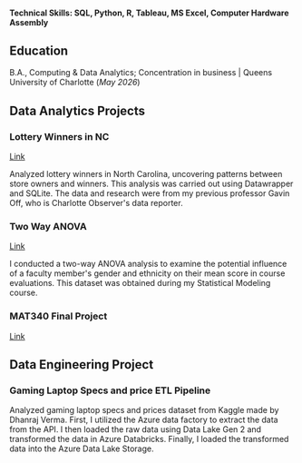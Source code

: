 
#### Technical Skills: SQL, Python, R, Tableau, MS Excel, Computer Hardware Assembly

## Education
B.A., Computing & Data Analytics; Concentration in business | Queens University of Charlotte (_May 2026_)

## Data Analytics Projects

### Lottery Winners in NC
[Link](https://www.datawrapper.de/_/uU3Fh/)

Analyzed lottery winners in North Carolina, uncovering patterns between store owners and winners. This analysis was carried out using Datawrapper and SQLite. The data and research were from my previous professor Gavin Off, who is Charlotte Observer's data reporter.

### Two Way ANOVA 
[Link](https://rawcdn.githack.com/HannaNguy/Portfolio/ab2cc92f367301530c18df0b94e56a0de33000c5/practice-two-way-ANOVA.html)

I conducted a two-way ANOVA analysis to examine the potential influence of a faculty member's gender and ethnicity on their mean score in course evaluations. This dataset was obtained during my Statistical Modeling course.

### MAT340 Final Project
[Link]([MAT_340_Final_Project.ipynb](https://github.com/HannaNguy/Portfolio/blob/5f3fa4c569e29a27a69c6df0e7710973a74ef9ab/MAT_340_Final_Project.ipynb))

## Data Engineering Project

### Gaming Laptop Specs and price ETL Pipeline

Analyzed gaming laptop specs and prices dataset from Kaggle made by Dhanraj Verma. First, I utilized the Azure data factory to extract the data from the API. I then loaded the raw data using Data Lake Gen 2 and transformed the data in Azure Databricks. Finally, I loaded the transformed data into the Azure Data Lake Storage.
